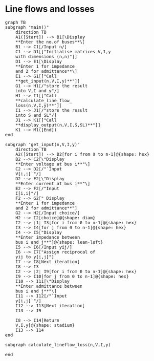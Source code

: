 <script type="module">
	import mermaid from 'https://cdn.jsdelivr.net/npm/mermaid@11.4/dist/mermaid.esm.min.mjs';
	mermaid.initialize({
		startOnLoad: true,
		theme: 'light'
	});
</script>

# Line flows and losses


<pre class="mermaid">
graph TB
subgraph "main()"
    direction TB
    A1([Start]) --> B1[\Display 
    **Enter the no.of buses**\]
    B1 --> C1[/Input n/]
    C1 --> D1[["Initialise matrices V,I,y 
    with dimensions (n,n)"]]
    D1 --> E1[\Display
    **Enter 1 for impedance 
    and 2 for admittance**\]
    E1 --> G1[["Call 
    **get_input(n,V,I,y)**"]]
    G1 --> H1[/"store the result 
    into V,I and y"/]
    H1 --> I1[["Call 
    **calculate_line_flow_
    loss(n,V,I,y)**"]]
    I1 --> J1[/"store the result
    into S and SL"/]
    J1 --> K1[["Call 
    **display_output(n,V,I,S,SL)**"]]
    K1 --> M1([End])
end

subgraph "get_input(n,V,I,y)"
    direction TB
    A2([Start]) --> B2[for i from 0 to n-1]@{shape: hex}
    B2 --> C2[\"Display 
    **Enter voltage at bus i**"\]
    C2 --> D2[/"`Input 
    V[i,i]`"/]
    D2 --> E2[\"Display 
    **Enter current at bus i**"\]
    E2 --> F2[/"Input
    I[i,i]"/]
    F2 --> G2[" Display 
    **Enter 1 for impedance 
    and 2 for admittance**"]
    G2 --> H2[/Input choice/]
    H2 --> I2[choice]@{shape: diam}
    I2 --> |1| I3[for i from 0 to n-1]@{shape: hex}
    I3 --> I4[for j from 0 to n-1]@{shape: hex}
    I4 --> I5["Display 
    **Enter impedance between 
    bus i and j**"]@{shape: lean-left}
    I5 --> I6[/Input yij/]
    I6 --> I7["Assign reciprocal of 
    yij to y[i,j]"]
    I7 --> I8[Next iteration]
    I8 --> I3
    I2 --> |2| I9[for i from 0 to n-1]@{shape: hex}
    I9 --> I10[for j from 0 to n-1]@{shape: hex}
    I10 --> I11[\"Display 
    **Enter admittance between 
    bus i and j**"\]
    I11 --> I12[/"`Input 
    y[i,j]`"/]
    I12 --> I13[Next iteration]
    I13 --> I9

    I8 --> I14[Return 
    V,I,y]@{shape: stadium}
    I13 --> I14
end

subgraph calculate_lineflow_loss(n,V,I,y)

end
</pre>
